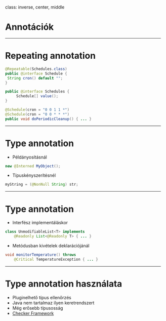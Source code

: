 class: inverse, center, middle


# Annotációk

---

# Repeating annotation

```java
@Repeatable(Schedules.class)
public @interface Schedule {
 String cron() default "";
}
```

```java
public @interface Schedules {
	 Schedule[] value();
}
```

```java
@Schedule(cron = "0 0 1 1 *")
@Schedule(cron = "0 0 * * *")
public void doPeriodicCleanup() { ... }
```

---

# Type annotation

* Példányosításnál

```java
new @Interned MyObject();
```

* Típuskényszerítésnél

```java
myString = (@NonNull String) str;
```

---

# Type annotation

* Interfész implementáláskor

```java
class UnmodifiableList<T> implements
    @Readonly List<@Readonly T> { ... }
```

* Metódusban kivételek deklarációjánál

```java
void monitorTemperature() throws
    @Critical TemperatureException { ... }
```

---

# Type annotation használata

* Pluginelhető típus ellenőrzés
* Java nem tartalmaz ilyen keretrendszert
* Még erősebb típusosság
* [Checker Framework](https://checkerframework.org/)

